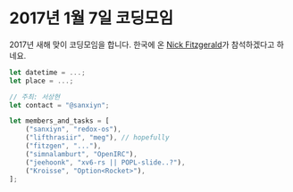 2017년 1월 7일 코딩모임
====================

2017년 새해 맞이 코딩모임을 합니다. 한국에 온 [Nick Fitzgerald](http://fitzgeraldnick.com/)가 참석하겠다고 하네요.

```rust
let datetime = ...;
let place = ...;

// 주최: 서상현
let contact = "@sanxiyn";

let members_and_tasks = [
    ("sanxiyn", "redox-os"),
    ("lifthrasiir", "meg"), // hopefully
    ("fitzgen", "..."),
    ("simnalamburt", "OpenIRC"),
    ("jeehoonk", "xv6-rs || POPL-slide..?"),
    ("Kroisse", "Option<Rocket>"),
];
```
